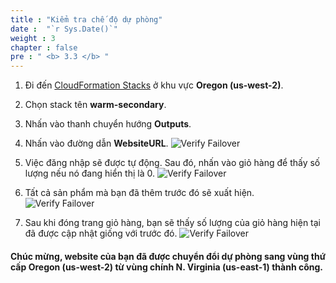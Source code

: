 ```yaml
---
title : "Kiểm tra chế độ dự phòng"
date :  "`r Sys.Date()`" 
weight : 3 
chapter : false
pre : " <b> 3.3 </b> "
---
```


1. Đi đến [CloudFormation Stacks](https://us-west-2.console.aws.amazon.com/cloudformation/home?region=us-west-2#/stacks/stackinfo?filteringText=&filteringStatus=active&viewNested=true) ở khu vực **Oregon (us-west-2)**.
2. Chọn stack tên **warm-secondary**.
3. Nhấn vào thanh chuyển hướng **Outputs**.
4. Nhấn vào đường dẫn **WebsiteURL**.
![Verify Failover](/images/3.failover/3.3.verifyfailover/3.3.1verifyfailover.png?width=90pc)

5. Việc đăng nhập sẽ được tự động. Sau đó, nhấn vào giỏ hàng để thấy số lượng nếu nó đang hiển thị là 0.
![Verify Failover](/images/3.failover/3.3.verifyfailover/3.3.2verifyfailover.png?width=90pc)

6. Tất cả sản phẩm mà bạn đã thêm trước đó sẽ xuất hiện.
![Verify Failover](/images/3.failover/3.3.verifyfailover/3.3.3verifyfailover.png?width=90pc)

7. Sau khi đóng trang giỏ hàng, bạn sẽ thấy số lượng của giỏ hàng hiện tại đã được cập nhật giống với trước đó.
![Verify Failover](/images/3.failover/3.3.verifyfailover/3.3.4verifyfailover.png?width=90pc)


#### Chúc mừng, website của bạn đã được chuyển đổi dự phòng sang vùng thứ cấp **Oregon (us-west-2)** từ vùng chính **N. Virginia (us-east-1)** thành công.